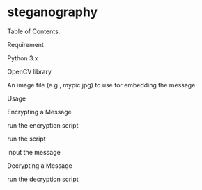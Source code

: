 # steganography


Table of Contents.

Requirement

Python 3.x

OpenCV library

An image file (e.g., mypic.jpg) to use for embedding the message


Usage

Encrypting a Message

run the encryption script

run the script

input the message


Decrypting a Message

run the decryption script
